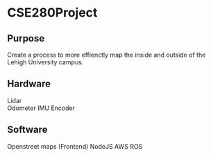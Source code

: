 # CSE280Project

## Purpose
Create a process to more effienctly map the inside and outside of the Lehigh University campus.

## Hardware
Lidar<br>
Odometer
IMU
Encoder

## Software
Openstreet maps (Frontend)
NodeJS
AWS
ROS
